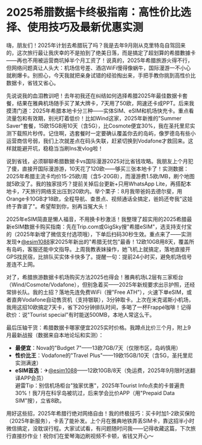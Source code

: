 # 2025希腊数据卡终极指南：高性价比选择、使用技巧及最新优惠实测

嗨，朋友们！2025年计划去希腊玩了吗？我是去年9月刚从克里特岛自驾回来的，这次旅行最让我庆幸的不是拍到了绝美日落，而是搞定了超划算的希腊數據卡——再也不用被运营商坑掉半个月工资了！说真的，2025年希腊旅游火得不行，但网络问题真让人头大：机场信号差、酒店WiFi慢得像蜗牛，国际漫游一不小心就刷爆卡。别担心，今天我就把亲身试错的经验掏出来，手把手教你挑到高性价比数据卡，省钱又省心。  

先说说我的血泪教训吧！去年初我还在纠结如何选择希腊2025年最佳数据卡套餐，结果在雅典机场随手买了某大牌卡，7天用了50欧，网速还卡成PPT。后来我摸清门道：2025年希腊本地卡分三种——实体SIM、eSIM和机场快充卡。重点看流量包和有效期，别光盯着低价！比如Wind这家，2025年新推的"Summer Saver"套餐，15欧15GB用10天（含5G），比Cosmote便宜30%，我在圣托里尼实测下载照片秒传。记住啊，选套餐时一定要确认覆盖你去的岛屿，像罗德岛有些小运营商信号弱，我们上次就差点在码头失联，赶紧切换到Vodafone才救回来。这样就能避开坑，稳稳当当刷Ins发vlog啦！  

说到省钱，必须聊聊希腊数据卡vs国际漫游2025对比省钱攻略。我朋友上个月犯了傻，直接开国际漫游游，10天花了120欧——够买三张本地卡了！实测数据：2025年希腊主流卡均价15-25欧/周（含5-20GB），而漫游费1.5欧/MB，刷个地图就5欧没了。我的独家技巧？提前关掉后台更新+只用WhatsApp Lite，再搭配本地卡，7天旅行网络支出压到20欧内。举个栗子：8月我带爸妈去德尔斐，用Orange卡10GB才18欧，全程导航、查景点、视频通话全搞定，爸妈还夸我"这娃终于靠谱了"。希望帮到你，别再当冤大头！  

2025年eSIM简直是懒人福音，不用换卡秒激活！我整理了超实用的2025希腊最新eSIM数据卡购买指南：先在Trip.com或GigSky搜"希腊eSIM"，选支持支付宝的（2025年新增了微信支付选项哦），下单后扫码30秒生效。重点来了——实测发现✈[@esim1088](https://t.me/s/esim1088)家2025年新出的"希腊无忧包"最香！12欧10GB用8天，覆盖所有岛屿，客服还能中文指导。上周我教表妹操作，她飞机上就搞定，落地直接开GPS找民宿，比排队买实体卡快多了。提醒一句：提前24小时买，避免机场信号差连不上网。  

对了，希腊旅游数据卡机场购买方法2025也得会！雅典机场L2层有三家柜台（Wind/Cosmote/Vodafone），但别急着买——2025年新规要求出示护照，还经常排长队。我的土招？落地先连免费WiFi（搜"Free ATH"），火速下单eSIM，或者直奔Vodafone自动售货机（支持银联），3分钟取卡。上次在米克诺斯小机场，我用这招10欧搞定7天卡，省下20分钟排队时间，多喝了一杯Frappé咖啡！记得砍价：说"Tourist special"有时能送500MB，本地人常这么干。  

最后压轴干货：希腊数据卡哪家便宜2025实时价格。我蹲点比价三个月，附上9月最新战报（数据来自本地论坛和实测）：  
- **最便宜**：Nova的"Budget 7"——13欧7GB/7天（仅限市区，岛屿慎用）  
- **性价比王**：Vodafone的"Travel Plus"——19欧15GB/10天（含5G，圣托里尼实测满速）  
- **eSIM首选**：✈[@esim1088](https://t.me/s/esim1088)——12欧10GB/8天（免运费，2025年9月限时送翻译APP会员）  
避雷Tip：别信机场柜台"独家优惠"，2025年Tourist Info点卖的卡普遍贵30%！我7月在科孚岛被坑过，后来学会比价APP（用"Prepaid Data SIM"搜），立省8欧。  

用好这些招，2025年希腊行绝对网络自由！我的终极技巧：买卡时加1-2欧买保险（2025年新服务），卡丢了能补发。上个月在雅典地铁弄丢SIM卡，靠这招半小时微信搞定，没耽误行程。大家试试看，有问题随时问我——记得收藏这篇，下次旅行直接抄作业！祝你们在爱琴海边刷视频不卡顿，省钱又开心～